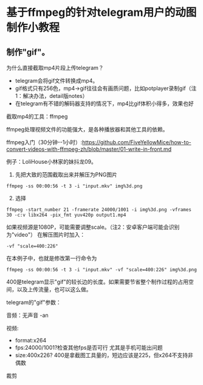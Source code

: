 # 基于ffmpeg的针对telegram用户的动图制作小教程

## 制作"gif"。

为什么直接截取mp4片段上传telegram？

- telegram会将gif文件转换成mp4。
- gif格式只有256色，mp4->gif往往会有画质问题，比如potplayer录制gif（注1：解决办法，detail版notes）
- 在telegram有不错的解码器支持的情况下，mp4比gif体积小得多，效果也好

截取mp4的工具：ffmpeg

ffmpeg处理视频文件的功能强大，是各种播放器和其他工具的依赖。

ffmpeg入门（30分钟--1小时）:https://github.com/FiveYellowMice/how-to-convert-videos-with-ffmpeg-zh/blob/master/01-write-in-front.md

例子：LoliHouse小林家的妹抖龙09。

1. 先把大致的范围截取出来并解压为PNG图片

``
ffmpeg -ss 00:00:56 -t 3 -i "input.mkv" img%3d.png
``

2. 选择

``
ffmpeg -start_number 21 -framerate 24000/1001 -i img%3d.png -vframes 30 -c:v libx264 -pix_fmt yuv420p output1.mp4 
``

如果视频源是1080P，可能需要调整scale。（注2：安卓客户端可能会识别为"video"）
在解压图片时加入：

``
-vf "scale=400:226"
``

在本例子中，也就是修改第一行命令为

``
ffmpeg -ss 00:00:56 -t 3 -i "input.mkv" -vf "scale=400:226" img%3d.png
``

400是telegram显示"gif"的较长边的长度。如果需要节省整个制作过程的占用空间，以及上传流量，也可以这么做。

telegram的"gif"参数：

音频：无声音 -an 

视频: 
- format:x264
- fps:24000/1001?检查其他fps是否可行 尤其是手机可能出问题
- size:400x226? 400是拿截图工具量的，短边应该是225，但x264不支持非偶数

裁剪
